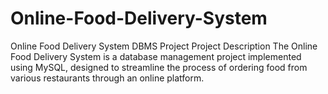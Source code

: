 # Online-Food-Delivery-System
Online Food Delivery System DBMS Project Project Description The Online Food Delivery System is a database management project implemented using MySQL, designed to streamline the process of ordering food from various restaurants through an online platform.
